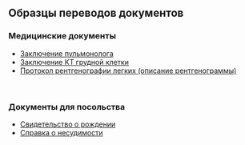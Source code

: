 <h2>Образцы переводов документов</h2>

<h3>Медицинские документы</h3>
<ul>
  <li><a href="Medical%20Consult%20(Eng%2BRus)%20-%20Potfolio.pdf">Заключение пульмонолога</a></li>
  <li><a href="CT%20Report%20(Eng%2BRus)%20-%20Portfolio.pdf">Заключение КТ грудной клетки</a></li>
  <li><a href="Chest%20X-Ray%20Report%20(Eng%2BRus)%20-%20Portfolio.pdf">Протокол рентгенографии легких (описание рентгенограммы)</a></li>
</ul>
<br/>
<h3>Документы для посольства</h3>
<ul>
  <li><a href="Birth%20certificate%20-%20Portfolio.pdf">Свидетельство о рождении</a></li>
  <li><a href="Police%20Clearance%20Certificate%20-%20Portfolio.pdf">Справка о несудимости</a></li>
</ul>
